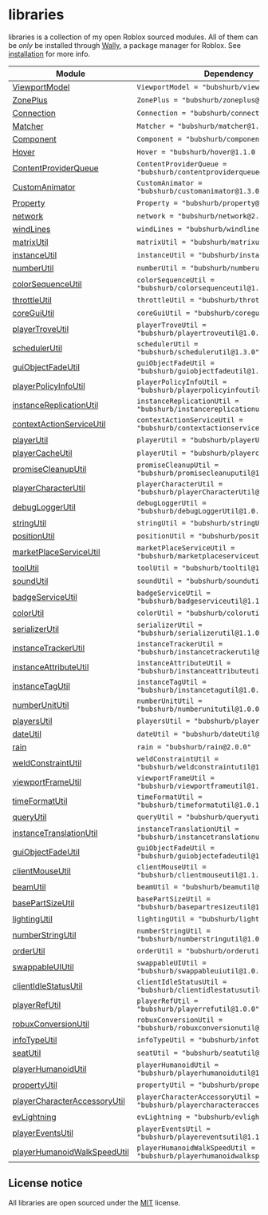 # libraries

libraries is a collection of my open Roblox sourced modules. All of them can be *only* be installed through [Wally](https://wally.run), a package manager for Roblox. See [installation](https://babypatrick100.github.io/libraries/docs/intro/) for more info.

| Module | Dependency | Realm |
| -- | -- | -- |
| [ViewportModel](https://babypatrick100.github.io/libraries/api/ViewportModel) | `ViewportModel = "bubshurb/viewportmodel@1.1.0` | `shared` |
| [ZonePlus](https://babypatrick100.github.io/libraries/api/ZonePlus) | `ZonePlus = "bubshurb/zoneplus@1.1.1` | `shared` |
| [Connection](https://babypatrick100.github.io/libraries/api/Connection) | `Connection = "bubshurb/connection@1.0.0` | `shared` |
| [Matcher](https://babypatrick100.github.io/libraries/api/Matcher) | `Matcher = "bubshurb/matcher@1.0.0` | `shared` |
| [Component](https://babypatrick100.github.io/libraries/api/Component) | `Component = "bubshurb/component@1.1.1` | `shared` |
| [Hover](https://babypatrick100.github.io/libraries/api/Hover) | `Hover = "bubshurb/hover@1.1.0` | `shared` |
| [ContentProviderQueue](https://babypatrick100.github.io/libraries/api/ContentProviderQueue) | `ContentProviderQueue = "bubshurb/contentproviderqueue@1.1.0"` | `shared` |
| [CustomAnimator](https://babypatrick100.github.io/libraries/api/CustomAnimator) | `CustomAnimator = "bubshurb/customanimator@1.3.0"` | `shared` |
| [Property](https://babypatrick100.github.io/libraries/api/Property) | `Property = "bubshurb/property@2.4.1"` | `shared` |
| [network](https://babypatrick100.github.io/libraries/api/network) | `network = "bubshurb/network@2.4.1"` | `shared` |
| [windLines](https://babypatrick100.github.io/libraries/api/windLines) | `windLines = "bubshurb/windlines@1.0.0"` | `shared` |
| [matrixUtil](https://babypatrick100.github.io/libraries/api/matrixUtil) | `matrixUtil = "bubshurb/matrixutil@1.0.0"` | `shared` |
| [instanceUtil](https://babypatrick100.github.io/libraries/api/InstanceUtil) | `instanceUtil = "bubshurb/instanceutil@1.1.0"` | `shared` |
| [numberUtil](https://babypatrick100.github.io/libraries/api/numberUtil) | `numberUtil = "bubshurb/numberutil@1.1.0"` | `shared` |
| [colorSequenceUtil](https://babypatrick100.github.io/libraries/api/colorSequenceUtil) | `colorSequenceUtil = "bubshurb/colorsequenceutil@1.0.0"` | `shared` |
| [throttleUtil](https://babypatrick100.github.io/libraries/api/throttleUtil) | `throttleUtil = "bubshurb/throttleutil@1.0.0"` | `shared` |
| [coreGuiUtil](https://babypatrick100.github.io/libraries/api/coreGuiUtil) | `coreGuiUtil = "bubshurb/coreguiutil@1.1.0"` | `shared` |
| [playerTroveUtil](https://babypatrick100.github.io/libraries/api/playerTroveUtil) | `playerTroveUtil = "bubshurb/playertroveutil@1.0.1"` | `shared` |
| [schedulerUtil](https://babypatrick100.github.io/libraries/api/schedulerUtil) | `schedulerUtil = "bubshurb/schedulerutil@1.3.0"` | `shared` |
| [guiObjectFadeUtil](https://babypatrick100.github.io/libraries/api/guiObjectFadeUtil) | `guiObjectFadeUtil = "bubshurb/guiobjectfadeutil@1.1.1"` | `shared` |
| [playerPolicyInfoUtil](https://babypatrick100.github.io/libraries/api/playerPolicyInfoUtil) | `playerPolicyInfoUtil = "bubshurb/playerpolicyinfoutil@1.0.0"` | `shared` |
| [instanceReplicationUtil](https://babypatrick100.github.io/libraries/api/instanceReplicationUtil) | `instanceReplicationUtil = "bubshurb/instancereplicationutil@1.2.1"` | `shared` |
| [contextActionServiceUtil](https://babypatrick100.github.io/libraries/api/contextActionServiceUtil) | `contextActionServiceUtil = "bubshurb/contextactionserviceutil@1.0.0"` | `shared` |
| [playerUtil](https://babypatrick100.github.io/libraries/api/playerUtil) | `playerUtil = "bubshurb/playerUtil@1.2.0"` | `shared` |
| [playerCacheUtil](https://babypatrick100.github.io/libraries/api/playerCacheUtil) | `playerUtil = "bubshurb/playercacheutil@1.1.0"` | `shared` |
| [promiseCleanupUtil](https://babypatrick100.github.io/libraries/api/promiseCleanupUtil) | `promiseCleanupUtil = "bubshurb/promisecleanuputil@1.2.2"` | `shared` |
| [playerCharacterUtil](https://babypatrick100.github.io/libraries/api/playerCharacterUtil) | `playerCharacterUtil = "bubshurb/playerCharacterUtil@1.0.0"` | `shared` |
| [debugLoggerUtil](https://babypatrick100.github.io/libraries/api/debugLoggerUtil) | `debugLoggerUtil = "bubshurb/debugLoggerUtil@1.0.0"` | `shared` |
| [stringUtil](https://babypatrick100.github.io/libraries/api/stringUtil) | `stringUtil = "bubshurb/stringUtil@1.0.0"` | `shared` |
| [positionUtil](https://babypatrick100.github.io/libraries/api/positionUtil) | `positionUtil = "bubshurb/positionUtil@1.0.0"` | `shared` |
| [marketPlaceServiceUtil](https://babypatrick100.github.io/libraries/api/marketPlaceServiceUtil) | `marketPlaceServiceUtil = "bubshurb/marketplaceserviceutil@1.1.0` | `shared` |
| [toolUtil](https://babypatrick100.github.io/libraries/api/toolUtil) | `toolUtil = "bubshurb/tooltil@1.3.0` | `shared` |
| [soundUtil](https://babypatrick100.github.io/libraries/api/soundUtil) | `soundUtil = "bubshurb/soundutil@1.2.0"` | `shared` |
| [badgeServiceUtil](https://babypatrick100.github.io/libraries/api/badgeServiceUtil) | `badgeServiceUtil = "bubshurb/badgeserviceutil@1.1.0"` | `shared` |
| [colorUtil](https://babypatrick100.github.io/libraries/api/colorUtil) | `colorUtil = "bubshurb/colorutil@1.1.2"` | `shared` |
| [serializerUtil](https://babypatrick100.github.io/libraries/api/serializerUtil) | `serializerUtil = "bubshurb/serializerutil@1.1.0"` | `shared` |
| [instanceTrackerUtil](https://babypatrick100.github.io/libraries/api/instanceTrackerUtil) | `instanceTrackerUtil = "bubshurb/instancetrackerutil@1.2.1"` | `shared` |
| [instanceAttributeUtil](https://babypatrick100.github.io/libraries/api/instanceAttributeUtil) | `instanceAttributeUtil = "bubshurb/instanceattributeutil@1.2.0"` | `shared` |
| [instanceTagUtil](https://babypatrick100.github.io/libraries/api/instanceTagUtil) | `instanceTagUtil = "bubshurb/instancetagutil@1.0.2"` | `shared` |
| [numberUnitUtil](https://babypatrick100.github.io/libraries/api/numberUnitUtil) | `numberUnitUtil = "bubshurb/numberunitutil@1.0.0"` | `shared` |
| [playersUtil](https://babypatrick100.github.io/libraries/api/playersUtil) | `playersUtil = "bubshurb/playersutil@1.2.1"` | `shared` |
| [dateUtil](https://babypatrick100.github.io/libraries/api/dateUtil) | `dateUtil = "bubshurb/dateUtil@1.0.0"` | `shared` |
| [rain](https://babypatrick100.github.io/libraries/api/rain) | `rain = "bubshurb/rain@2.0.0"` | `shared` |
| [weldConstraintUtil](https://babypatrick100.github.io/libraries/api/weldConstraintUtil) | `weldConstraintUtil = "bubshurb/weldconstraintutil@1.0.1"` | `shared` |
| [viewportFrameUtil](https://babypatrick100.github.io/libraries/api/viewportFrameUtil) | `viewportFrameUtil = "bubshurb/viewportframeutil@1.1.0"` | `shared` |
| [timeFormatUtil](https://babypatrick100.github.io/libraries/api/timeFormatUtil) | `timeFormatUtil = "bubshurb/timeformatutil@1.0.1"` | `shared` |
| [queryUtil](https://babypatrick100.github.io/libraries/api/queryUtil) | `queryUtil = "bubshurb/queryutil@1.3.0"` | `shared` |
| [instanceTranslationUtil](https://babypatrick100.github.io/libraries/api/instanceTranslationUtil) | `instanceTranslationUtil = "bubshurb/instancetranslationutil@1.0.0"` | `shared` |
| [guiObjectFadeUtil](https://babypatrick100.github.io/libraries/api/guiObjectFadeUtil) | `guiObjectFadeUtil = "bubshurb/guiobjectefadeutil@1.0.0"` | `shared` |
| [clientMouseUtil](https://babypatrick100.github.io/libraries/api/clientMouseUtil) | `clientMouseUtil = "bubshurb/clientmouseutil@1.1.0"` | `shared` |
| [beamUtil](https://babypatrick100.github.io/libraries/api/beamUtil) | `beamUtil = "bubshurb/beamutil@1.0.0"` | `shared` |
| [basePartSizeUtil](https://babypatrick100.github.io/libraries/api/basePartSizeUtil) | `basePartSizeUtil = "bubshurb/basepartresizeutil@1.1.0"` | `shared` |
| [lightingUtil](https://babypatrick100.github.io/libraries/api/basePartSizeUtil) | `lightingUtil = "bubshurb/lightingutil@1.0.0"` | `shared` |
| [numberStringUtil](https://babypatrick100.github.io/libraries/api/numberStringUtil) | `numberStringUtil = "bubshurb/numberstringutil@1.0.0"` | `shared` |
| [orderUtil](https://babypatrick100.github.io/libraries/api/orderUtil) | `orderUtil = "bubshurb/orderutil@1.0.1"` | `shared` |
| [swappableUIUtil](https://babypatrick100.github.io/libraries/api/swappableUIUtil) | `swappableUIUtil = "bubshurb/swappableuiutil@1.0.1"` | `shared` |
| [clientIdleStatusUtil](https://babypatrick100.github.io/libraries/api/clientIdleStatusUtil) | `clientIdleStatusUtil = "bubshurb/clientidlestatusutil@1.0.1"` | `shared` |
| [playerRefUtil](https://babypatrick100.github.io/libraries/api/playerRefUtil) | `playerRefUtil = "bubshurb/playerrefutil@1.0.0"` | `shared` |
| [robuxConversionUtil](https://babypatrick100.github.io/libraries/api/robuxConversionUtil) | `robuxConversionUtil = "bubshurb/robuxconversionutil@1.0.0"` | `shared` |
| [infoTypeUtil](https://babypatrick100.github.io/libraries/api/infoTypeUtil) | `infoTypeUtil = "bubshurb/infotypeutil@1.0.0"` | `shared` |
| [seatUtil](https://babypatrick100.github.io/libraries/api/seatUtil) | `seatUtil = "bubshurb/seatutil@1.0.0"` | `shared` |
| [playerHumanoidUtil](https://babypatrick100.github.io/libraries/api/playerHumanoidUtil) | `playerHumanoidUtil = "bubshurb/playerhumanoidutil@1.2.1"` | `shared` |
| [propertyUtil](https://babypatrick100.github.io/libraries/api/propertyUtil) | `propertyUtil = "bubshurb/propertyutil@1.0.1"` | `shared` |
| [playerCharacterAccessoryUtil](https://babypatrick100.github.io/libraries/api/playerCharacterAccessoryUtil) | `playerCharacterAccessoryUtil = "bubshurb/playercharacteraccessoryUtil@1.0.0"` | `shared` |
| [evLightning](https://babypatrick100.github.io/libraries/api/evLightning) | `evLightning = "bubshurb/evlightning@1.0.0"` | `shared` |
| [playerEventsUtil](https://babypatrick100.github.io/libraries/api/playerEventsUtil) | `playerEventsUtil = "bubshurb/playereventsutil@1.1.0"` | `shared` |
| [playerHumanoidWalkSpeedUtil](https://babypatrick100.github.io/libraries/api/playerHumanoidWalkSpeedUtil) | `playerHumanoidWalkSpeedUtil = "bubshurb/playerhumanoidwalkspeedutil@1.0.0"` | `shared` |


## License notice

All libraries are open sourced under the [MIT](https://en.wikipedia.org/wiki/MIT_License) license.